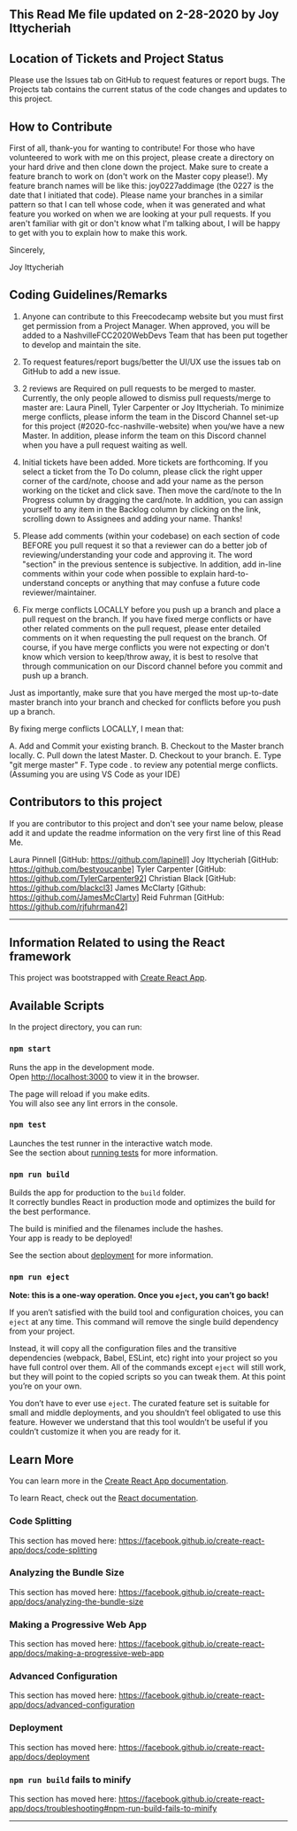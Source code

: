 ## This Read Me file updated on 2-28-2020 by Joy Ittycheriah

## Location of Tickets and Project Status

Please use the Issues tab on GitHub to request features or report bugs.  The Projects tab contains the current status of the code changes and updates to this project.

## How to Contribute

First of all, thank-you for wanting to contribute!  For those who have volunteered to work with me on this project, please create a directory on your hard drive and then clone down the project.  Make sure to create a feature branch to work on (don't work on the Master copy please!). My feature branch names will be like this:  joy0227addimage (the 0227 is the date that I initiated that code).  Please name your branches in a similar pattern so that I can tell whose code, when it was generated and what feature you worked on when we are looking at your pull requests.  If you aren't familiar with git or don't know what I'm talking about, I will be happy to get with you to explain how to make this work.

Sincerely,

Joy Ittycheriah

## Coding Guidelines/Remarks

1.  Anyone can contribute to this Freecodecamp website but you must first get permission from a Project Manager.  When approved, you will be added to a NashvilleFCC2020WebDevs Team that has been put together to develop and maintain the site.

2.  To request features/report bugs/better the UI/UX use the issues tab on GitHub to add a new issue.

3.  2 reviews are Required on pull requests to be merged to master.  Currently, the only people allowed to dismiss pull requests/merge to master are: Laura Pinell, Tyler Carpenter or Joy Ittycheriah.  To minimize merge conflicts, please inform the team in the Discord Channel set-up for this project (#2020-fcc-nashville-website) when you/we have a new Master.  In addition, please inform the team on this Discord channel when you have a pull request waiting as well.

4.  Initial tickets have been added.  More tickets are forthcoming.  If you select a ticket from the To Do column, please click the right upper corner of the card/note, choose <edit note> and add your name as the person working on the ticket and click save.  Then move the card/note to the In Progress column by dragging the card/note.  In addition, you can assign yourself to any item in the Backlog column by clicking on the link, scrolling down to Assignees and adding your name.  Thanks!

5.  Please add comments (within your codebase) on each section of code BEFORE you pull request it so that a reviewer can do a better job of reviewing/understanding your code and approving it.  The word "section" in the previous sentence is subjective.  In addition, add in-line comments within your code when possible to explain hard-to-understand concepts or anything that may confuse a future code reviewer/maintainer.

6.  Fix merge conflicts LOCALLY before you push up a branch and place a pull request on the branch.  If you have fixed merge conflicts or have other related comments on the pull request, please enter detailed comments on it when requesting the pull request on the branch.  Of course, if you have merge conflicts you were not expecting or don't know which version to keep/throw away, it is best to resolve that through communication on our Discord channel before you commit and push up a branch.

Just as importantly, make sure that you have merged the most up-to-date master branch into your branch and checked for conflicts before you push up a branch.

By fixing merge conflicts LOCALLY, I mean that:

A.  Add and Commit your existing branch.
B.  Checkout to the Master branch locally.
C.  Pull down the latest Master.
D.  Checkout to your branch.
E.  Type "git merge master"
F.  Type code . to review any potential merge conflicts. (Assuming you are using VS Code as your IDE)

## Contributors to this project

If you are contributor to this project and don't see your name below, please add it and update the readme information on the very first line of this Read Me.

Laura Pinnell [GitHub:  https://github.com/lapinell]
Joy Ittycheriah [GitHub:  https://github.com/bestyoucanbe]
Tyler Carpenter [GitHub:  https://github.com/TylerCarpenter92]
Christian Black [GitHub: https://github.com/blackcl3]
James McClarty [Github: https://github.com/JamesMcClarty]
Reid Fuhrman [GitHub: https://github.com/rjfuhrman42]

----------------------------------------------------------------------------------------------------

## Information Related to using the React framework

This project was bootstrapped with [Create React App](https://github.com/facebook/create-react-app).

## Available Scripts

In the project directory, you can run:

### `npm start`

Runs the app in the development mode.<br />
Open [http://localhost:3000](http://localhost:3000) to view it in the browser.

The page will reload if you make edits.<br />
You will also see any lint errors in the console.

### `npm test`

Launches the test runner in the interactive watch mode.<br />
See the section about [running tests](https://facebook.github.io/create-react-app/docs/running-tests) for more information.

### `npm run build`

Builds the app for production to the `build` folder.<br />
It correctly bundles React in production mode and optimizes the build for the best performance.

The build is minified and the filenames include the hashes.<br />
Your app is ready to be deployed!

See the section about [deployment](https://facebook.github.io/create-react-app/docs/deployment) for more information.

### `npm run eject`

**Note: this is a one-way operation. Once you `eject`, you can’t go back!**

If you aren’t satisfied with the build tool and configuration choices, you can `eject` at any time. This command will remove the single build dependency from your project.

Instead, it will copy all the configuration files and the transitive dependencies (webpack, Babel, ESLint, etc) right into your project so you have full control over them. All of the commands except `eject` will still work, but they will point to the copied scripts so you can tweak them. At this point you’re on your own.

You don’t have to ever use `eject`. The curated feature set is suitable for small and middle deployments, and you shouldn’t feel obligated to use this feature. However we understand that this tool wouldn’t be useful if you couldn’t customize it when you are ready for it.

## Learn More

You can learn more in the [Create React App documentation](https://facebook.github.io/create-react-app/docs/getting-started).

To learn React, check out the [React documentation](https://reactjs.org/).

### Code Splitting

This section has moved here: https://facebook.github.io/create-react-app/docs/code-splitting

### Analyzing the Bundle Size

This section has moved here: https://facebook.github.io/create-react-app/docs/analyzing-the-bundle-size

### Making a Progressive Web App

This section has moved here: https://facebook.github.io/create-react-app/docs/making-a-progressive-web-app

### Advanced Configuration

This section has moved here: https://facebook.github.io/create-react-app/docs/advanced-configuration

### Deployment

This section has moved here: https://facebook.github.io/create-react-app/docs/deployment

### `npm run build` fails to minify

This section has moved here: https://facebook.github.io/create-react-app/docs/troubleshooting#npm-run-build-fails-to-minify

----------------------------------------------------------------------------------------------------
